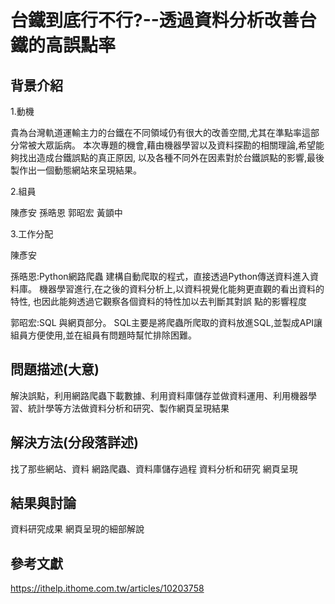 # 台鐵到底行不行?--透過資料分析改善台鐵的高誤點率

## 背景介紹
1.動機

貴為台灣軌道運輸主力的台鐵在不同領域仍有很大的改善空間,尤其在準點率這部分常被大眾詬病。
本次專題的機會,藉由機器學習以及資料探勘的相關理論,希望能夠找出造成台鐵誤點的真正原因,
以及各種不同外在因素對於台鐵誤點的影響,最後製作出一個動態網站來呈現結果。

2.組員

陳彥安
孫晧恩
郭昭宏
黃顗中

3.工作分配

陳彥安


孫晧恩:Python網路爬蟲
建構自動爬取的程式，直接透過Python傳送資料進入資料庫。
機器學習進行,在之後的資料分析上,以資料視覺化能夠更直觀的看出資料的特性,
也因此能夠透過它觀察各個資料的特性加以去判斷其對誤
點的影響程度

郭昭宏:SQL 與網頁部分。
SQL主要是將爬蟲所爬取的資料放進SQL,並製成API讓組員方便使用,並在組員有問題時幫忙排除困難。

## 問題描述(大意)
解決誤點，利用網路爬蟲下載數據、利用資料庫儲存並做資料運用、利用機器學習、統計學等方法做資料分析和研究、製作網頁呈現結果

## 解決方法(分段落詳述)
找了那些網站、資料
網路爬蟲、資料庫儲存過程
資料分析和研究
網頁呈現

## 結果與討論
資料研究成果
網頁呈現的細部解說

## 參考文獻


https://ithelp.ithome.com.tw/articles/10203758
